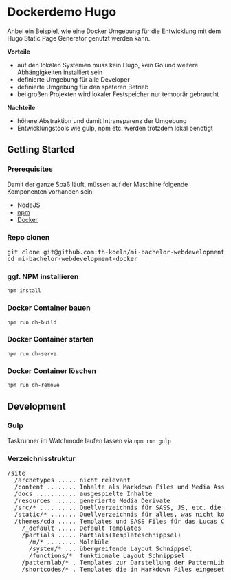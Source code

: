 # Dockerdemo Hugo
Anbei ein Beispiel, wie eine Docker Umgebung für die Entwicklung mit dem Hugo Static Page Generator genutzt werden kann.

**Vorteile**
- auf den lokalen Systemen muss kein Hugo, kein Go und weitere Abhängigkeiten installiert sein
- definierte Umgebung für alle Developer
- definierte Umgebung für den späteren Betrieb
- bei großen Projekten wird lokaler Festspeicher nur temoprär gebraucht

**Nachteile**
- höhere Abstraktion und damit Intransparenz der Umgebung
- Entwicklungstools wie gulp, npm etc. werden trotzdem lokal benötigt


## Getting Started

### Prerequisites
Damit der ganze Spaß läuft, müssen auf der Maschine folgende Komponenten vorhanden sein:
- [NodeJS](https://nodejs.org/en/download/)
- [npm](https://www.npmjs.com/get-npm)
- [Docker](https://www.docker.com/get-started)

### Repo clonen 
<pre>
git clone git@github.com:th-koeln/mi-bachelor-webdevelopment-docker.git
cd mi-bachelor-webdevelopment-docker
</pre>

### ggf. NPM installieren
`npm install`

### Docker Container bauen
`npm run dh-build`

### Docker Container starten
`npm run dh-serve`

### Docker Container löschen
`npm run dh-remove`

## Development

### Gulp
Taskrunner im Watchmode laufen lassen via
`npm run gulp`

### Verzeichnisstruktur
<pre>
/site
  /archetypes ..... nicht relevant
  /content ........ Inhalte als Markdown Files und Media Assets
  /docs ........... ausgespielte Inhalte
  /resources ...... generierte Media Derivate
  /src/* .......... Quellverzeichnis für SASS, JS, etc. die noch kompiliert werden sollen
  /static/* ....... Quellverzeichnis für alles, was nicht kompiliert werden soll
  /themes/cda ..... Templates und SASS Files für das Lucas Cranach Digital Archive
    /_default ..... Default Templates
    /partials ..... Partials(Templateschnippsel)
      /m/* ........ Moleküle
      /system/* ... übergreifende Layout Schnippsel
      /functions/*  funktionale Layout Schnippsel
    /patternlab/* . Templates zur Darstellung der PatternLib
    /shortcodes/* . Templates die in Markdown Files eingesetzt werden können
</pre>
